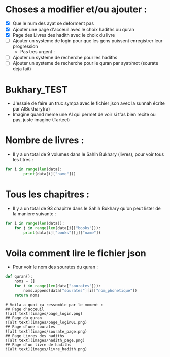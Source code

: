 # Choses a modifier et/ou ajouter :

- [x] Que le num des ayat se deforment pas
- [x] Ajouter une page d'acceuil avec le choix hadiths ou quran
- [x] Page des Livres des hadith avec le choix du livre
- [ ] Ajouter un systeme de login pour que les gens puissent enregistrer leur progression
  - Pas tres urgent :
- [ ] Ajouter un systeme de recherche pour les hadiths
- [ ] Ajouter un systeme de recherche pour le quran par ayat/mot (sourate deja fait)

# Bukhary_TEST
- J'essaie de faire un truc sympa avec le fichier json avec la sunnah écrite par AlBukhary(ra)
- Imagine quand meme une AI qui permet de voir si t'as bien recite ou pas, juste imagine (Tarteel)

# Nombre de livres :
- Il y a un total de 9 volumes dans le Sahih Bukhary (livres), pour voir tous les titres : 

```python
for i in range(len(data):
        print(data[i]["name"]))
```
# Tous les chapitres : 
- Il y a un total de 93 chapitre dans le Sahih Bukhary qu'on peut lister de la maniere suivante :

```python
for i in range(len(data)):
    for j in range(len(data[i]["books"])):
        print(data[i]["books"][j]["name"])
```

# Voila comment lire le fichier json
- Pour voir le nom des sourates du quran :

```python
def quran():
    noms = []
    for i in range(len(data["sourates"])):
        noms.append(data["sourates"][i]["nom_phonetique"])
    return noms
```	 

```
# Voila a quoi ça ressemble par le moment :
## Page d'acceuil
![alt text](images/page_login.png)
## Page du quran
![alt text](images/page_login01.png)
## Page d'une sourates
![alt text](images/sourate_page.png)
## Page Livres des hadiths
![alt text](images/hadith_page.png)
## Page d'un livre de hadiths
![alt text](images/livre_hadith.png)
